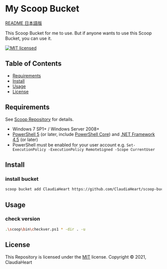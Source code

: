 My Scoop Bucket
==========
[README 日本語版](README_JP.md)

This Scoop Bucket for me to use.
But if anyone wants to use this Scoop Bucket, you can use it.

[![MIT licensed][shield-license]](#)


Table of Contents
-----------------

  * [Requirements](#requirements)
  * [Install](#Install)
  * [Usage](#usage)
  * [License](#license)


Requirements
------------
See [Scoop Repository](https://github.com/lukesampson/scoop) for details.
- Windows 7 SP1+ / Windows Server 2008+
- [PowerShell 5](https://aka.ms/wmf5download) (or later, include [PowerShell Core](https://docs.microsoft.com/en-us/powershell/scripting/install/installing-powershell-core-on-windows?view=powershell-6)) and [.NET Framework 4.5](https://www.microsoft.com/net/download) (or later)
- PowerShell must be enabled for your user account e.g. `Set-ExecutionPolicy -ExecutionPolicy RemoteSigned -Scope CurrentUser`


Install
-----
### install bucket
```sh
scoop bucket add ClaudiaHeart https://github.com/ClaudiaHeart/scoop-bucket-claudiaheart
```


Usage
-----
### check version
```sh
.\scoop\bin\checkver.ps1 * -dir . -u
```


License
-------
This Repository is licensed under the [MIT](LICENSE) license.
Copyright &copy; 2021, ClaudiaHeart



[shield-license]: https://img.shields.io/badge/license-MIT-blue.svg
